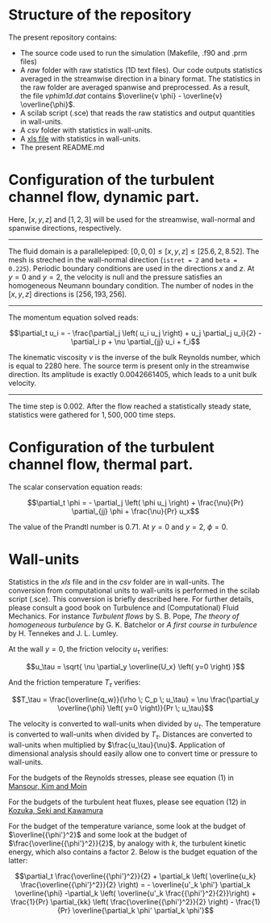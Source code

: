 # Structure of the repository

The present repository contains:

- The source code used to run the simulation (Makefile, .f90 and .prm files)
- A *raw* folder with raw statistics (1D text files). Our code outputs statistics averaged in the streamwise direction in a binary format. The statistics in the raw folder are averaged spanwise and preprocessed. As a result, the file *vphim1d.dat* contains $`\overline{v \phi} - \overline{v} \overline{\phi}`$.
- A scilab script (.sce) that reads the raw statistics and output quantities in wall-units.
- A *csv* folder with statistics in wall-units.
- A [xls file](/../raw/master/diric/diric.xls) with statistics in wall-units.
- The present README.md

# Configuration of the turbulent channel flow, dynamic part.

Here, $`[x,y,z]`$ and $`[1,2,3]`$ will be used for the streamwise, wall-normal and spanwise directions, respectively.

---

The fluid domain is a parallelepiped: $`[0,0,0] \leq [x,y,z] \leq [25.6, 2, 8.52]`$. The mesh is streched in the wall-normal direction (`istret = 2` and `beta = 0.225`). Periodic boundary conditions are used in the directions $`x`$ and $`z`$. At $`y=0`$ and $`y=2`$, the velocity is null and the pressure satisfies an homogeneous Neumann boundary condition. The number of nodes in the $`[x,y,z]`$ directions is $`[256, 193, 256]`$.

---

The momentum equation solved reads:
```math
\partial_t u_i = - \frac{\partial_j \left( u_i u_j \right) + u_j \partial_j u_i}{2} - \partial_i p + \nu \partial_{jj} u_i + f_i
```
The kinematic viscosity $`\nu`$ is the inverse of the bulk Reynolds number, which is equal to $`2280`$ here. The source term is present only in the streamwise direction. Its amplitude is exactly $`0.0042661405`$, which leads to a unit bulk velocity.

---

The time step is $`0.002`$. After the flow reached a statistically steady state, statistics were gathered for $`1,500,000`$ time steps.

# Configuration of the turbulent channel flow, thermal part.

The scalar conservation equation reads:
```math
\partial_t \phi = - \partial_j \left( \phi u_j \right) + \frac{\nu}{Pr} \partial_{jj} \phi + \frac{\nu}{Pr} u_x
```
The value of the Prandtl number is $`0.71`$. At $`y=0`$ and $`y=2`$, $`\phi = 0`$.

# Wall-units

Statistics in the *xls* file and in the *csv* folder are in wall-units. The conversion from computational units to wall-units is performed in the scilab script (.sce). This conversion is briefly described here. For further details, please consult a good book on Turbulence and (Computational) Fluid Mechanics. For instance *Turbulent flows* by S. B. Pope, *The theory of homogeneous turbulence* by G. K. Batchelor or *A first course in turbulence* by H. Tennekes and J. L. Lumley.

At the wall $`y=0`$, the friction velocity $`u_\tau`$ verifies:
```math
u_\tau = \sqrt{ \nu \partial_y \overline{U_x} \left( y=0 \right) }
```

And the friction temperature $`T_\tau`$ verifies:
```math
T_\tau = \frac{\overline{q_w}}{\rho \; C_p \; u_\tau} = \nu \frac{\partial_y \overline{\phi} \left( y=0 \right)}{Pr \; u_\tau}
```

The velocity is converted to wall-units when divided by $`u_\tau`$. The temperature is converted to wall-units when divided by $`T_\tau`$. Distances are converted to wall-units when multiplied by $`\frac{u_\tau}{\nu}`$. Application of dimensional analysis should easily allow one to convert time or pressure to wall-units.

For the budgets of the Reynolds stresses, please see equation (1) in [Mansour, Kim and Moin](https://doi.org/10.1017/S0022112088002885)

For the budgets of the turbulent heat fluxes, please see equation (12) in [Kozuka, Seki and Kawamura](http://dx.doi.org/10.1016/j.ijheatfluidflow.2009.02.023)

For the budget of the temperature variance, some look at the budget of $`\overline{{\phi'}^2}`$ and some look at the budget of $`\frac{\overline{{\phi'}^2}}{2}`$, by analogy with $`k`$, the turbulent kinetic energy, which also contains a factor 2. Below is the budget equation of the latter:
```math
\partial_t \frac{\overline{{\phi'}^2}}{2} + \partial_k \left( \overline{u_k} \frac{\overline{{\phi'}^2}}{2} \right) = - \overline{u'_k \phi'} \partial_k \overline{\phi} -\partial_k \left( \overline{u'_k \frac{{\phi'}^2}{2}}\right) + \frac{1}{Pr} \partial_{kk} \left( \frac{\overline{{\phi'}^2}}{2} \right) - \frac{1}{Pr} \overline{\partial_k \phi' \partial_k \phi'}
```
